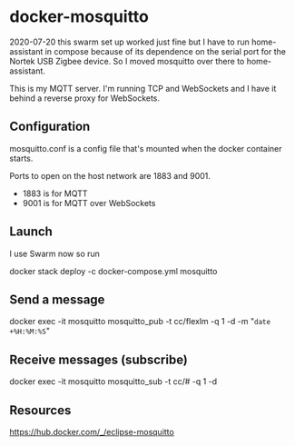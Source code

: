 # docker-mosquitto

2020-07-20 this swarm set up worked just fine but I have to run home-assistant
in compose because of its dependence on the serial port for the Nortek USB Zigbee device.
So I moved mosquitto over there to home-assistant.

This is my MQTT server. I'm running TCP and WebSockets
and I have it behind a reverse proxy for WebSockets.

## Configuration

mosquitto.conf is a config file that's mounted when the
docker container starts.

Ports to open on the host network are 1883 and 9001.

* 1883 is for MQTT
* 9001 is for MQTT over WebSockets

## Launch

I use Swarm now so run

   docker stack deploy -c docker-compose.yml mosquitto

## Send a message

   docker exec -it mosquitto mosquitto_pub -t cc/flexlm -q 1 -d -m "`date +%H:%M:%S`"

## Receive messages (subscribe)

   docker exec -it mosquitto mosquitto_sub -t cc/# -q 1 -d

## Resources

https://hub.docker.com/_/eclipse-mosquitto
